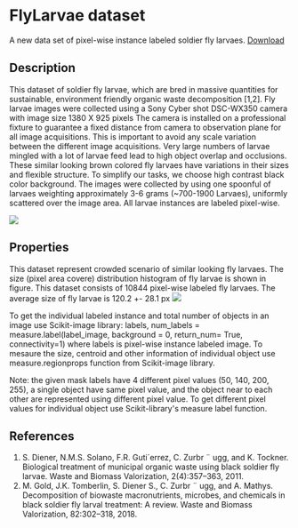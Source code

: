 # FlyLarvae dataset
A new data set of pixel-wise instance labeled soldier fly larvaes. [Download](https://github.com/kishansharma3012/FlyLarvae_dataset/blob/master/FlyLarvae_dataset.zip)

## Description
This dataset of soldier fly larvae, which are bred in massive quantities for sustainable, environment friendly organic waste decomposition [1,2]. Fly larvae images were collected using a Sony Cyber shot DSC-WX350 camera with image size 1380 X 925 pixels The camera is installed on a professional fixture to guarantee a fixed distance from camera to observation plane for all image acquisitions. This is important to avoid any scale variation between the different image acquisitions. Very large numbers of larvae mingled with a lot of larvae feed lead to high object overlap and occlusions. These similar looking brown colored fly larvaes have variations in their sizes and flexible structure. To simplify our tasks, we choose high contrast black color background. The images were collected by using one spoonful of larvaes weighting approximately 3-6 grams (~700-1900 Larvaes), uniformly scattered over the image area. All larvae instances are labeled pixel-wise.

<img src="https://github.com/kishansharma3012/FlyLarvae_dataset/blob/master/fixture_sample.png">

## Properties
This dataset represent crowded scenario of similar looking fly larvaes. The size (pixel area covere) distribution histogram of fly larvae is shown in figure. This dataset consists of 10844 pixel-wise labeled fly larvaes. The average size of fly larvae is 120.2 +- 28.1 px 
<img src="https://github.com/kishansharma3012/FlyLarvae_dataset/blob/master/size_histogram.png">

To get the individual labeled instance and total number of objects in an image use Scikit-image library:
labels, num_labels = measure.label(label_image, background = 0, return_num= True, connectivity=1)
where labels is pixel-wise instance labeled image. 
To mesaure the size, centroid and other information of individual object use measure.regionprops function from Scikit-image library.

Note: the given mask labels have 4 different pixel values (50, 140, 200, 255), a single object have same pixel value, and the object near to each other are represented using different pixel value. To get different pixel values for individual object use Scikit-library's measure label function.

## References
1. S. Diener, N.M.S. Solano, F.R. Guti´errez, C. Zurbr ¨ ugg, and K. Tockner. Biological treatment of municipal organic waste using black soldier fly larvae. Waste and Biomass Valorization, 2(4):357–363, 2011.
2. M. Gold, J.K. Tomberlin, S. Diener S., C. Zurbr ¨ ugg, and A. Mathys. Decomposition of biowaste macronutrients, microbes, and chemicals in black soldier fly larval treatment: A review. Waste and Biomass Valorization, 82:302–318, 2018.
